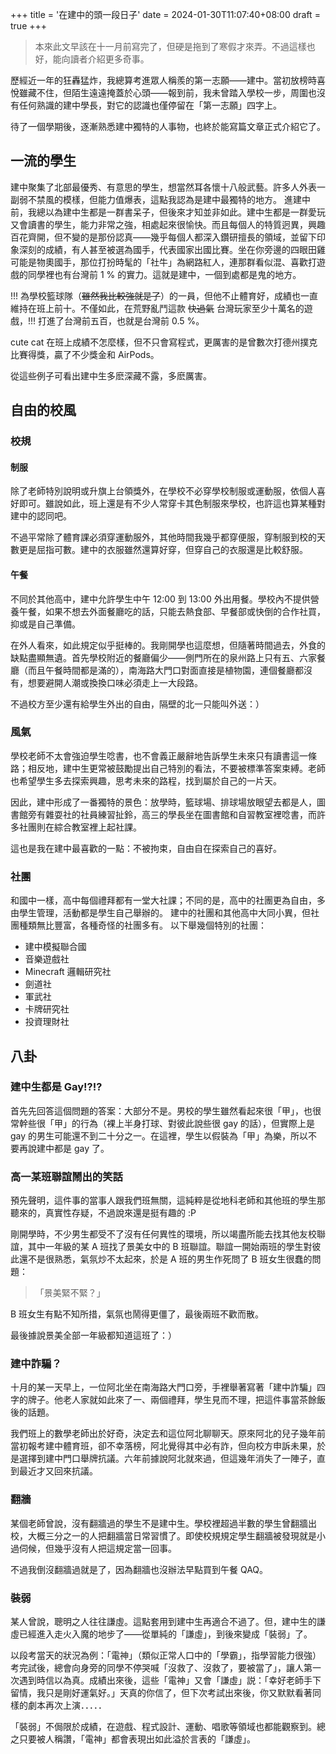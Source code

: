 +++
title = '在建中的頭一段日子'
date = 2024-01-30T11:07:40+08:00
draft = true
+++

> 本來此文早該在十一月前寫完了，但硬是拖到了寒假才來弄。不過這樣也好，能向讀者介紹更多奇事。

歷經近一年的狂轟猛炸，我總算考進眾人稱羨的第一志願——建中。當初放榜時喜悅雖藏不住，但陌生遠遠掩蓋於心頭——報到前，我未曾踏入學校一步，周圍也沒有任何熟識的建中學長，對它的認識也僅停留在「第一志願」四字上。

待了一個學期後，逐漸熟悉建中獨特的人事物，也終於能寫篇文章正式介紹它了。

## 一流的學生

建中聚集了北部最優秀、有意思的學生，想當然耳各懷十八般武藝。許多人外表一副弱不禁風的模樣，但能力值爆表，這點我認為是建中最獨特的地方。
進建中前，我總以為建中生都是一群書呆子，但後來才知並非如此。建中生都是一群愛玩又會讀書的學生，能力非常之強，相處起來很愉快。而且每個人的特質迥異，興趣百花齊開，但不變的是那份認真——幾乎每個人都深入鑽研擅長的領域，並留下印象深刻的成績，有人甚至被選為國手，代表國家出國比賽。坐在你旁邊的四眼田雞可能是物奧國手，那位打扮時髦的「社牛」為網路紅人，連那群看似混、喜歡打遊戲的同學裡也有台灣前 1 % 的實力。這就是建中，一個到處都是鬼的地方。

!!! 為學校籃球隊（~~雖然我比較強就是了~~）的一員，但他不止體育好，成績也一直維持在班上前十。不僅如此，在荒野亂鬥這款 ~~快過氣~~ 台灣玩家至少十萬名的遊戲，!!! 打進了台灣前五百，也就是台灣前 0.5 %。

cute cat 在班上成績不怎麼樣，但不只會寫程式，更厲害的是曾數次打德州撲克比賽得獎，贏了不少獎金和 AirPods。

從這些例子可看出建中生多麽深藏不露，多麽厲害。

## 自由的校風

### 校規

#### 制服

除了老師特別說明或升旗上台領獎外，在學校不必穿學校制服或運動服，依個人喜好即可。雖說如此，班上還是有不少人常穿卡其色制服來學校，也許這也算某種對建中的認同吧。

不過平常除了體育課必須穿運動服外，其他時間我幾乎都穿便服，穿制服到校的天數更是屈指可數。建中的衣服雖然還算好穿，但穿自己的衣服還是比較舒服。

#### 午餐

不同於其他高中，建中允許學生中午 12:00 到 13:00 外出用餐。學校內不提供營養午餐，如果不想去外面餐廳吃的話，只能去熱食部、早餐部或快倒的合作社買，抑或是自己準備。

在外人看來，如此規定似乎挺棒的。我剛開學也這麼想，但隨著時間過去，外食的缺點盡顯無遺。首先學校附近的餐廳偏少——側門所在的泉州路上只有五、六家餐廳（而且午餐時間都是滿的），南海路大門口對面直接是植物園，連個餐廳都沒有，想要避開人潮或換換口味必須走上一大段路。

不過校方至少還有給學生外出的自由，隔壁的北一只能叫外送：）

### 風氣

學校老師不太會強迫學生唸書，也不會義正嚴辭地告訴學生未來只有讀書這一條路；相反地，建中生更常被鼓勵提出自己特別的看法，不要被標準答案束縛。老師也希望學生多去探索興趣，思考未來的路程，找到屬於自己的一片天。

因此，建中形成了一番獨特的景色：放學時，籃球場、排球場放眼望去都是人，圖書館旁有雜耍社的社員練習扯鈴，高三的學長坐在圖書館和自習教室裡唸書，而許多社團則在綜合教室裡上起社課。

這也是我在建中最喜歡的一點：不被拘束，自由自在探索自己的喜好。

### 社團

和國中一樣，高中每個禮拜都有一堂大社課；不同的是，高中的社團更為自由，多由學生管理，活動都是學生自己舉辦的。
建中的社團和其他高中大同小異，但社團種類無比豐富，各種奇怪的社團多有。
以下舉幾個特別的社團：

- 建中模擬聯合國
- 音樂遊戲社
- Minecraft 邏輯研究社
- 劍道社
- 軍武社
- 卡牌研究社
- 投資理財社

## 八卦

### 建中生都是 Gay!?!?

首先先回答這個問題的答案：大部分不是。男校的學生雖然看起來很「甲」，也很常幹些很「甲」的行為（裸上半身打球、對彼此說些很 gay 的話），但實際上是 gay 的男生可能還不到二十分之一。在這裡，學生以假裝為「甲」為樂，所以不要再說建中都是 gay 了。

### 高一某班聯誼鬧出的笑話

預先聲明，這件事的當事人跟我們班無關，這純粹是從地科老師和其他班的學生那聽來的，真實性存疑，不過說來還是挺有趣的 :P

剛開學時，不少男生都受不了沒有任何異性的環境，所以竭盡所能去找其他友校聯誼，其中一年級的某 A 班找了景美女中的 B 班聯誼。聯誼一開始兩班的學生對彼此還不是很熟悉，氣氛炒不太起來，於是 A 班的男生作死問了 B 班女生很蠢的問題：

> 「景美緊不緊？」

B 班女生有點不知所措，氣氛也鬧得更僵了，最後兩班不歡而散。

最後據說景美全部一年級都知道這班了：）

### 建中詐騙？

十月的某一天早上，一位阿北坐在南海路大門口旁，手裡舉著寫著「建中詐騙」四字的牌子。他老人家就如此來了一、兩個禮拜，學生見而不理，把這件事當茶餘飯後的話題。

我們班上的數學老師出於好奇，決定去和這位阿北聊聊天。原來阿北的兒子幾年前當初報考建中體育班，卻不幸落榜，阿北覺得其中必有詐，但向校方申訴未果，於是選擇到建中門口舉牌抗議。六年前據說阿北就來過，但這幾年消失了一陣子，直到最近才又回來抗議。

### 翻牆

某個老師曾說，沒有翻牆過的學生不是建中生。學校裡超過半數的學生曾翻牆出校，大概三分之一的人把翻牆當日常習慣了。即使校規規定學生翻牆被發現就是小過伺候，但幾乎沒有人把這規定當一回事。

不過我倒沒翻牆過就是了，因為翻牆也沒辦法早點買到午餐 QAQ。

### 裝弱

某人曾說，聰明之人往往謙虛。這點套用到建中生再適合不過了。但，建中生的謙虛已經進入走火入魔的地步了——從單純的「謙虛」，到後來變成「裝弱」了。

以段考當天的狀況為例：「電神」（類似正常人口中的「學霸」，指學習能力很強）考完試後，總會向身旁的同學不停哭喊「沒救了、沒救了，要被當了」，讓人第一次遇到時信以為真。成績出來後，這些「電神」又會「謙虛」説：「幸好老師手下留情，我只是剛好運氣好。」天真的你信了，但下次考試出來後，你又默默看著同樣的劇本再次上演．．．．．

「裝弱」不侷限於成績，在遊戲、程式設計、運動、唱歌等領域也都能觀察到。總之只要被人稱讚，「電神」都會表現出如此溢於言表的「謙虛」。
